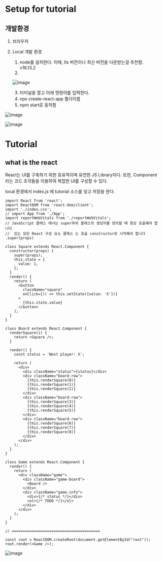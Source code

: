 # Setup for tutorial
## 개발환경
1. 브라우저
2. Local 개발 환경
   1. node를 설치한다. 이때, lts 버전이나 최신 버전을 다운받는걸 추천함. v16.13.2
   2. 
   ![image](https://user-images.githubusercontent.com/72017202/175800410-e62ea9eb-7a01-4834-a169-51b04898f7b5.png)

   3. 터미널을 열고 아래 명령어를 입력한다.
   4. npx create-react-app 폴더이름
   5. npm start로 동작함

![image](https://user-images.githubusercontent.com/72017202/175800488-b0da4d9e-32e4-4b32-89f3-515d36c7e527.png)

   ![image](https://user-images.githubusercontent.com/72017202/175800458-95edfc3e-3d7a-4f19-9989-382c36797b7f.png)


# Tutorial
## what is the react
React는 UI를 구축하기 위한 효유적이며 유연한 JS Library이다.
또한, Component 라는 코드 조각들을 이용하여 복잡한 UI를 구성할 수 있다.

local 환경에서 index.js 에 tutorial 소스를 넣고 저장을 한다.
```
import React from 'react';
import ReactDOM from 'react-dom/client';
import './index.css';
// import App from './App';
import reportWebVitals from './reportWebVitals';
// JavaScript 클래스 에서는 super하위 클래스의 생성자를 정의할 때 항상 호출해야 합니다
//  있는 모든 React 구성 요소 클래스 는 호출 constructor로 시작해야 합니다 .super(props)

class Square extends React.Component {
  constructor(props) {
    super(props);
    this.state = {
      value: 1,
    };
  }
  render() {
    return (
      <button
        className="square"
        onClick={() => this.setState({value: 'X'})}
      >
        {this.state.value}
      </button>
    );
  }
}

class Board extends React.Component {
  renderSquare(i) {
    return <Square />;
  }

  render() {
    const status = 'Next player: X';

    return (
      <div>
        <div className="status">{status}</div>
        <div className="board-row">
          {this.renderSquare(0)}
          {this.renderSquare(1)}
          {this.renderSquare(2)}
        </div>
        <div className="board-row">
          {this.renderSquare(3)}
          {this.renderSquare(4)}
          {this.renderSquare(5)}
        </div>
        <div className="board-row">
          {this.renderSquare(6)}
          {this.renderSquare(7)}
          {this.renderSquare(8)}
        </div>
      </div>
    );
  }
}

class Game extends React.Component {
  render() {
    return (
      <div className="game">
        <div className="game-board">
          <Board />
        </div>
        <div className="game-info">
          <div>{/* status */}</div>
          <ol>{/* TODO */}</ol>
        </div>
      </div>
    );
  }
}

// ========================================

const root = ReactDOM.createRoot(document.getElementById("root"));
root.render(<Game />);
```
![image](https://user-images.githubusercontent.com/72017202/175801260-44da3794-5c86-4a18-87b1-8b5c078770ca.png)
